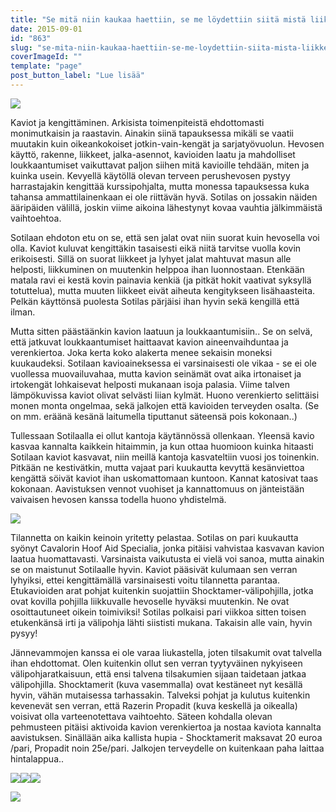```yaml
---
title: "Se mitä niin kaukaa haettiin, se me löydettiin siitä mistä liikkeelle lähdettiin."
date: 2015-09-01
id: "863"
slug: "se-mita-niin-kaukaa-haettiin-se-me-loydettiin-siita-mista-liikkeelle-lahdettiin"
coverImageId: ""
template: "page"
post_button_label: "Lue lisää"
---
```


[![](/images/kaviot3.png)](http://4.bp.blogspot.com/-Bb1OXtpIIo4/VeXOW2y_6eI/AAAAAAAAJ94/BozK4odsxRY/s1600/kaviot3.png)

Kaviot ja kengittäminen. Arkisista toimenpiteistä ehdottomasti monimutkaisin ja raastavin. Ainakin siinä tapauksessa mikäli se vaatii muutakin kuin oikeankokoiset jotkin-vain-kengät ja sarjatyövuolun. Hevosen käyttö, rakenne, liikkeet, jalka-asennot, kavioiden laatu ja mahdolliset loukkaantumiset vaikuttavat paljon siihen mitä kavioille tehdään, miten ja kuinka usein. Kevyellä käytöllä olevan terveen perushevosen pystyy harrastajakin kengittää kurssipohjalta, mutta monessa tapauksessa kuka tahansa ammattilainenkaan ei ole riittävän hyvä. Sotilas on jossakin näiden ääripäiden välillä, joskin viime aikoina lähestynyt kovaa vauhtia jälkimmäistä vaihtoehtoa.

Sotilaan ehdoton etu on se, että sen jalat ovat niin suorat kuin hevosella voi olla. Kaviot kuluvat kengittäkin tasaisesti eikä niitä tarvitse vuolla kovin erikoisesti. Sillä on suorat liikkeet ja lyhyet jalat mahtuvat masun alle helposti, liikkuminen on muutenkin helppoa ihan luonnostaan. Etenkään matala ravi ei kestä kovin painavia kenkiä (ja pitkät hokit vaativat syksyllä totuttelua), mutta muuten liikkeet eivät aiheuta kengitykseen lisähaasteita. Pelkän käyttönsä puolesta Sotilas pärjäisi ihan hyvin sekä kengillä että ilman.

Mutta sitten päästäänkin kavion laatuun ja loukkaantumisiin.. Se on selvä, että jatkuvat loukkaantumiset haittaavat kavion aineenvaihduntaa ja verenkiertoa. Joka kerta koko alakerta menee sekaisin moneksi kuukaudeksi. Sotilaan kavioaineksessa ei varsinaisesti ole vikaa - se ei ole vuollessa muovailuvahaa, mutta kavion seinämät ovat aika irtonaiset ja irtokengät lohkaisevat helposti mukanaan isoja palasia. Viime talven lämpökuvissa kaviot olivat selvästi liian kylmät. Huono verenkierto selittäisi monen monta ongelmaa, sekä jalkojen että kavioiden terveyden osalta. (Se on mm. eräänä kesänä laitumella tiputtanut säteensä pois kokonaan..)

Tullessaan Sotilaalla ei ollut kantoja käytännössä ollenkaan. Yleensä kavio kasvaa kannalta kaikkein hitaimmin, ja kun ottaa huomioon kuinka hitaasti Sotilaan kaviot kasvavat, niin meillä kantoja kasvateltiin vuosi jos toinenkin. Pitkään ne kestivätkin, mutta vajaat pari kuukautta kevyttä kesänviettoa kengättä söivät kaviot ihan uskomattomaan kuntoon. Kannat katosivat taas kokonaan. Aavistuksen vennot vuohiset ja kannattomuus on jänteistään vaivaisen hevosen kanssa todella huono yhdistelmä.

[![](/images/IMG_9761_.png)](http://3.bp.blogspot.com/-WFiQZgo-S-8/VeXOUXi3C6I/AAAAAAAAJ9k/Vhg_l4VPn2E/s1600/IMG_9761_.png)

Tilannetta on kaikin keinoin yritetty pelastaa. Sotilas on pari kuukautta syönyt Cavalorin Hoof Aid Specialia, jonka pitäisi vahvistaa kasvavan kavion laatua huomattavasti. Varsinaista vaikutusta ei vielä voi sanoa, mutta ainakin se on maistunut Sotilaalle hyvin. Kaviot pääsivät kulumaan sen verran lyhyiksi, ettei kengittämällä varsinaisesti voitu tilannetta parantaa. Etukavioiden arat pohjat kuitenkin suojattiin Shocktamer-välipohjilla, jotka ovat kovilla pohjilla liikkuvalle hevoselle hyväksi muutenkin. Ne ovat osoittautuneet oikein toimiviksi! Sotilas polkaisi pari viikkoa sitten toisen etukenkänsä irti ja välipohja lähti siististi mukana. Takaisin alle vain, hyvin pysyy!

Jännevammojen kanssa ei ole varaa liukastella, joten tilsakumit ovat talvella ihan ehdottomat. Olen kuitenkin ollut sen verran tyytyväinen nykyiseen välipohjaratkaisuun, että ensi talvena tilsakumien sijaan taidetaan jatkaa välipohjilla. Shocktamerit (kuva vasemmalla) ovat kestäneet nyt kesällä hyvin, vähän mutaisessa tarhassakin. Talveksi pohjat ja kulutus kuitenkin kevenevät sen verran, että Razerin Propadit (kuva keskellä ja oikealla) voisivat olla varteenotettava vaihtoehto. Säteen kohdalla olevan pehmusteen pitäisi aktivoida kavion verenkiertoa ja nostaa kaviota kannalta aavistuksen. Sinällään aika kallista hupia - Shocktamerit maksavat 20 euroa /pari, Propadit noin 25e/pari. Jalkojen terveydelle on kuitenkaan paha laittaa hintalappua..

[![](/images/Image1.png)](http://4.bp.blogspot.com/-PvJY2WKK1bY/VeXQDssIgnI/AAAAAAAAJ-k/YnI6MdeuakY/s1600/Image1.png)[![](/images/propad.png)](http://1.bp.blogspot.com/-iTAd-AMmFSU/VeXQDmzVtnI/AAAAAAAAJ-g/OvXJQnTn2yc/s1600/propad.png)[![](/images/images.jpg)](http://1.bp.blogspot.com/--UOYjwJFRCs/VeXQDi5OsHI/AAAAAAAAJ-Y/kQ6LaghU2Ro/s1600/images.jpg)

[![](/images/IMG_9712_.png)](http://3.bp.blogspot.com/-PkYvabOnbWg/VeXOUR-jeTI/AAAAAAAAJ9s/1pyXTyfzDjk/s1600/IMG_9712_.png)
